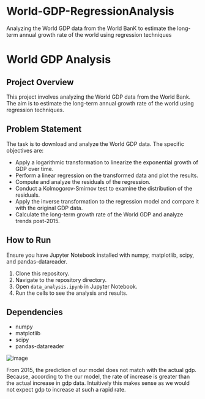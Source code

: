 # World-GDP-RegressionAnalysis
Analyzing the World GDP data from the World BanK to estimate the long-term annual growth rate of the world using regression techniques
# World GDP Analysis

## Project Overview
This project involves analyzing the World GDP data from the World Bank. The aim is to estimate the long-term annual growth rate of the world using regression techniques. 

## Problem Statement
The task is to download and analyze the World GDP data. The specific objectives are:
- Apply a logarithmic transformation to linearize the exponential growth of GDP over time.
- Perform a linear regression on the transformed data and plot the results.
- Compute and analyze the residuals of the regression.
- Conduct a Kolmogorov-Smirnov test to examine the distribution of the residuals.
- Apply the inverse transformation to the regression model and compare it with the original GDP data.
- Calculate the long-term growth rate of the World GDP and analyze trends post-2015.

## How to Run
Ensure you have Jupyter Notebook installed with numpy, matplotlib, scipy, and pandas-datareader.

1. Clone this repository.
2. Navigate to the repository directory.
3. Open `data_analysis.ipynb` in Jupyter Notebook.
4. Run the cells to see the analysis and results.

## Dependencies
- numpy
- matplotlib
- scipy
- pandas-datareader



![image](https://github.com/GitWithNeeraj/World-GDP-RegressionAnalysis/assets/84373485/0866d212-fe61-4a43-b90e-121c255a6bb7)


From 2015, the prediction of our model does not match with the actual gdp. Because, according to the our model, the rate of increase is greater than the actual increase in gdp data. Intuitively this makes sense as we would not expect gdp to increase at such a rapid rate.
